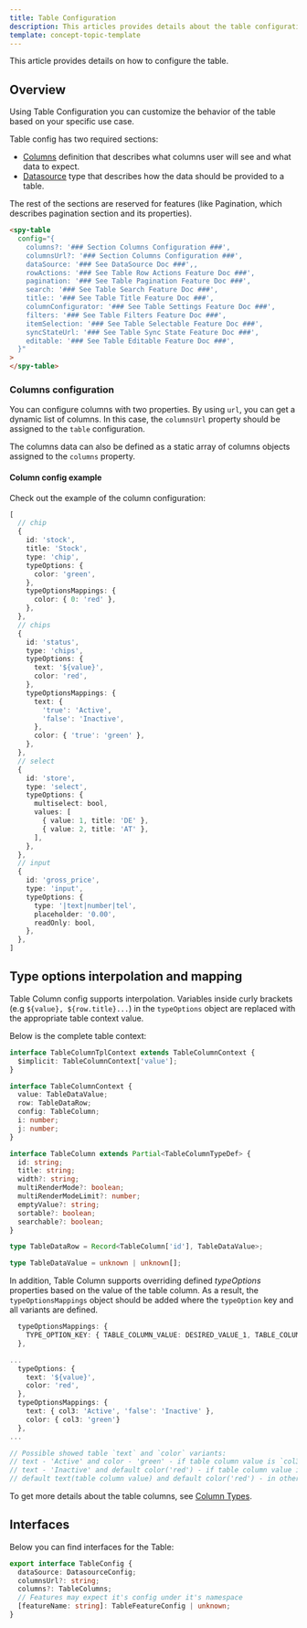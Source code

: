 ```yaml
---
title: Table Configuration
description: This articles provides details about the table configuration.
template: concept-topic-template
---
```


This article provides details on how to configure the table.

## Overview

Using Table Configuration you can customize the behavior of the table based on your specific use case.

Table config has two required sections:

- [Columns](#columns-configuration) definition that describes what columns user will see and what data to expect.
- [Datasource](/docs/marketplace/dev/front-end/ui-components-library/datasources/) type that describes how the data should be provided to a table.

The rest of the sections are reserved for features (like Pagination, which describes pagination section and its properties).

```html
<spy-table
  config="{
    columns?: '### Section Columns Configuration ###',
    columnsUrl?: '### Section Columns Configuration ###',
    dataSource: '### See DataSource Doc ###',,
    rowActions: '### See Table Row Actions Feature Doc ###',
    pagination: '### See Table Pagination Feature Doc ###',
    search: '### See Table Search Feature Doc ###',
    title:: '### See Table Title Feature Doc ###',
    columnConfigurator: '### See Table Settings Feature Doc ###',
    filters: '### See Table Filters Feature Doc ###',
    itemSelection: '### See Table Selectable Feature Doc ###',
    syncStateUrl: '### See Table Sync State Feature Doc ###',
    editable: '### See Table Editable Feature Doc ###',
  }"
>
</spy-table>
```

### Columns configuration

You can configure columns with two properties. By using `url`, you can get a dynamic list of columns. In this case, the `columnsUrl` property should be assigned to the `table` configuration.

The columns data can also be defined as a static array of columns objects assigned to the `columns` property.

#### Column config example

Check out the example of the column configuration:

```ts
[
  // chip
  {
    id: 'stock',
    title: 'Stock',
    type: 'chip',
    typeOptions: {
      color: 'green',
    },
    typeOptionsMappings: {
      color: { 0: 'red' },
    },
  },
  // chips
  {
    id: 'status',
    type: 'chips',
    typeOptions: {
      text: '${value}',
      color: 'red',
    },
    typeOptionsMappings: {
      text: {
        'true': 'Active', 
        'false': 'Inactive',
      },
      color: { 'true': 'green' },
    },
  },
  // select
  {
    id: 'store',
    type: 'select',
    typeOptions: {
      multiselect: bool,
      values: [
        { value: 1, title: 'DE' },
        { value: 2, title: 'AT' },
      ],
    },
  },
  // input
  {
    id: 'gross_price',
    type: 'input',
    typeOptions: {
      type: '|text|number|tel',
      placeholder: '0.00',
      readOnly: bool,
    },
  },
]
```

## Type options interpolation and mapping

Table Column config supports interpolation. Variables inside curly brackets (e.g `${value}, ${row.title}...`) in the `typeOptions` object are replaced with the appropriate table context value.

Below is the complete table context:

```ts
interface TableColumnTplContext extends TableColumnContext {
  $implicit: TableColumnContext['value'];
}

interface TableColumnContext {
  value: TableDataValue;
  row: TableDataRow;
  config: TableColumn;
  i: number;
  j: number;
}

interface TableColumn extends Partial<TableColumnTypeDef> {
  id: string;
  title: string;
  width?: string;
  multiRenderMode?: boolean;
  multiRenderModeLimit?: number;
  emptyValue?: string;
  sortable?: boolean;
  searchable?: boolean;
}

type TableDataRow = Record<TableColumn['id'], TableDataValue>;

type TableDataValue = unknown | unknown[];
```

In addition, Table Column supports overriding defined *typeOptions* properties based on the value of the table column. As a result, the `typeOptionsMappings` object should be added where the `typeOption` key and all variants are defined.

```ts
  typeOptionsMappings: {
    TYPE_OPTION_KEY: { TABLE_COLUMN_VALUE: DESIRED_VALUE_1, TABLE_COLUMN_VALUE: DESIRED_VALUE_2 },
  },
```

```ts
...
  typeOptions: {
    text: '${value}',
    color: 'red',
  },
  typeOptionsMappings: {
    text: { col3: 'Active', 'false': 'Inactive' },
    color: { col3: 'green'}
  },
...

// Possible showed table `text` and `color` variants:
// text - 'Active' and color - 'green' - if table column value is `col3`
// text - 'Inactive' and default color('red') - if table column value is `false`
// default text(table column value) and default color('red') - in other cases
```

To get more details about the table columns, see [Column Types](/docs/marketplace/dev/front-end/table-design/table-column-types/).

## Interfaces

Below you can find interfaces for the Table:

```ts
export interface TableConfig {
  dataSource: DatasourceConfig;
  columnsUrl?: string;
  columns?: TableColumns;
  // Features may expect it's config under it's namespace
  [featureName: string]: TableFeatureConfig | unknown;
}
```

